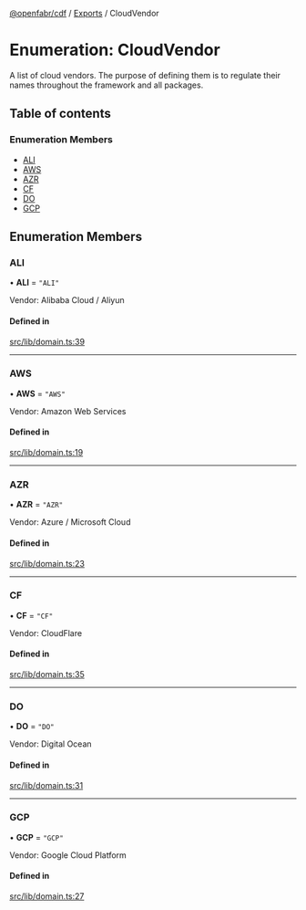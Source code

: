 [@openfabr/cdf](../README.md) / [Exports](../modules.md) / CloudVendor

# Enumeration: CloudVendor

A list of cloud vendors.
The purpose of defining them is to regulate their names throughout the framework and all packages.

## Table of contents

### Enumeration Members

- [ALI](CloudVendor.md#ali)
- [AWS](CloudVendor.md#aws)
- [AZR](CloudVendor.md#azr)
- [CF](CloudVendor.md#cf)
- [DO](CloudVendor.md#do)
- [GCP](CloudVendor.md#gcp)

## Enumeration Members

### ALI

• **ALI** = ``"ALI"``

Vendor: Alibaba Cloud / Aliyun

#### Defined in

[src/lib/domain.ts:39](https://github.com/openfabr/cdf/blob/9dc7721/core/typescript/src/lib/domain.ts#L39)

___

### AWS

• **AWS** = ``"AWS"``

Vendor: Amazon Web Services

#### Defined in

[src/lib/domain.ts:19](https://github.com/openfabr/cdf/blob/9dc7721/core/typescript/src/lib/domain.ts#L19)

___

### AZR

• **AZR** = ``"AZR"``

Vendor: Azure / Microsoft Cloud

#### Defined in

[src/lib/domain.ts:23](https://github.com/openfabr/cdf/blob/9dc7721/core/typescript/src/lib/domain.ts#L23)

___

### CF

• **CF** = ``"CF"``

Vendor: CloudFlare

#### Defined in

[src/lib/domain.ts:35](https://github.com/openfabr/cdf/blob/9dc7721/core/typescript/src/lib/domain.ts#L35)

___

### DO

• **DO** = ``"DO"``

Vendor: Digital Ocean

#### Defined in

[src/lib/domain.ts:31](https://github.com/openfabr/cdf/blob/9dc7721/core/typescript/src/lib/domain.ts#L31)

___

### GCP

• **GCP** = ``"GCP"``

Vendor: Google Cloud Platform

#### Defined in

[src/lib/domain.ts:27](https://github.com/openfabr/cdf/blob/9dc7721/core/typescript/src/lib/domain.ts#L27)
